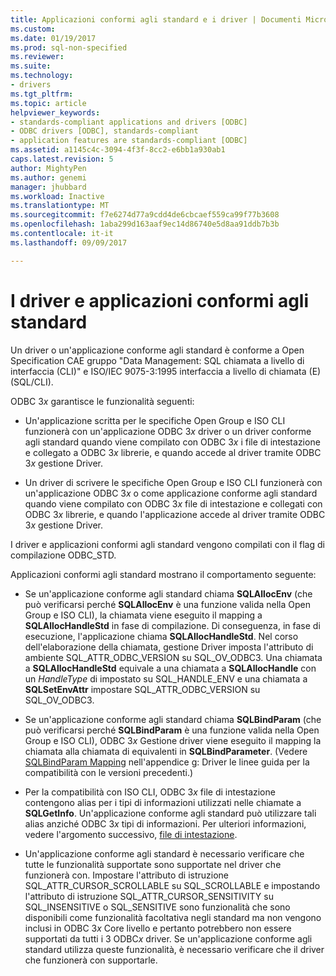 ```yaml
---
title: Applicazioni conformi agli standard e i driver | Documenti Microsoft
ms.custom: 
ms.date: 01/19/2017
ms.prod: sql-non-specified
ms.reviewer: 
ms.suite: 
ms.technology:
- drivers
ms.tgt_pltfrm: 
ms.topic: article
helpviewer_keywords:
- standards-compliant applications and drivers [ODBC]
- ODBC drivers [ODBC], standards-compliant
- application features are standards-compliant [ODBC]
ms.assetid: a1145c4c-3094-4f3f-8cc2-e6bb1a930ab1
caps.latest.revision: 5
author: MightyPen
ms.author: genemi
manager: jhubbard
ms.workload: Inactive
ms.translationtype: MT
ms.sourcegitcommit: f7e6274d77a9cdd4de6cbcaef559ca99f77b3608
ms.openlocfilehash: 1aba299d163aaf9ec14d86740e5d8aa91ddb7b3b
ms.contentlocale: it-it
ms.lasthandoff: 09/09/2017

---
```

# <a name="standards-compliant-applications-and-drivers"></a>I driver e applicazioni conformi agli standard
Un driver o un'applicazione conforme agli standard è conforme a Open Specification CAE gruppo "Data Management: SQL chiamata a livello di interfaccia (CLI)" e ISO/IEC 9075-3:1995 interfaccia a livello di chiamata (E) (SQL/CLI).  
  
 ODBC 3*x* garantisce le funzionalità seguenti:  
  
-   Un'applicazione scritta per le specifiche Open Group e ISO CLI funzionerà con un'applicazione ODBC 3*x* driver o un driver conforme agli standard quando viene compilato con ODBC 3*x* i file di intestazione e collegato a ODBC 3*x* librerie, e quando accede al driver tramite ODBC 3*x* gestione Driver.  
  
-   Un driver di scrivere le specifiche Open Group e ISO CLI funzionerà con un'applicazione ODBC 3*x* o come applicazione conforme agli standard quando viene compilato con ODBC 3*x* file di intestazione e collegati con ODBC 3*x* librerie, e quando l'applicazione accede al driver tramite ODBC 3*x* gestione Driver.  
  
 I driver e applicazioni conformi agli standard vengono compilati con il flag di compilazione ODBC_STD.  
  
 Applicazioni conformi agli standard mostrano il comportamento seguente:  
  
-   Se un'applicazione conforme agli standard chiama **SQLAllocEnv** (che può verificarsi perché **SQLAllocEnv** è una funzione valida nella Open Group e ISO CLI), la chiamata viene eseguito il mapping a  **SQLAllocHandleStd** in fase di compilazione. Di conseguenza, in fase di esecuzione, l'applicazione chiama **SQLAllocHandleStd**. Nel corso dell'elaborazione della chiamata, gestione Driver imposta l'attributo di ambiente SQL_ATTR_ODBC_VERSION su SQL_OV_ODBC3. Una chiamata a **SQLAllocHandleStd** equivale a una chiamata a **SQLAllocHandle** con un *HandleType* di impostato su SQL_HANDLE_ENV e una chiamata a **SQLSetEnvAttr** impostare SQL_ATTR_ODBC_VERSION su SQL_OV_ODBC3.  
  
-   Se un'applicazione conforme agli standard chiama **SQLBindParam** (che può verificarsi perché **SQLBindParam** è una funzione valida nella Open Group e ISO CLI), ODBC 3*x* Gestione driver viene eseguito il mapping la chiamata alla chiamata di equivalenti in **SQLBindParameter**. (Vedere [SQLBindParam Mapping](../../../odbc/reference/appendixes/sqlbindparam-mapping.md) nell'appendice g: Driver le linee guida per la compatibilità con le versioni precedenti.)  
  
-   Per la compatibilità con ISO CLI, ODBC 3*x* file di intestazione contengono alias per i tipi di informazioni utilizzati nelle chiamate a **SQLGetInfo**. Un'applicazione conforme agli standard può utilizzare tali alias anziché ODBC 3*x* tipi di informazioni. Per ulteriori informazioni, vedere l'argomento successivo, [file di intestazione](../../../odbc/reference/develop-app/header-files.md).  
  
-   Un'applicazione conforme agli standard è necessario verificare che tutte le funzionalità supportate sono supportate nel driver che funzionerà con. Impostare l'attributo di istruzione SQL_ATTR_CURSOR_SCROLLABLE su SQL_SCROLLABLE e impostando l'attributo di istruzione SQL_ATTR_CURSOR_SENSITIVITY su SQL_INSENSITIVE o SQL_SENSITIVE sono funzionalità che sono disponibili come funzionalità facoltativa negli standard ma non vengono inclusi in ODBC 3*x* Core livello e pertanto potrebbero non essere supportati da tutti i 3 ODBC*x* driver. Se un'applicazione conforme agli standard utilizza queste funzionalità, è necessario verificare che il driver che funzionerà con supportarle.

